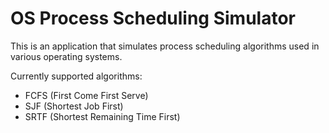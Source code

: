 # OS Process Scheduling Simulator

This is an application that simulates process scheduling algorithms used in various operating systems.

Currently supported algorithms:
- FCFS (First Come First Serve)
- SJF (Shortest Job First)
- SRTF (Shortest Remaining Time First)

